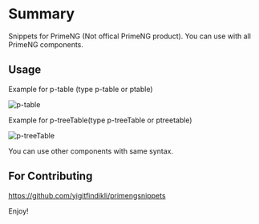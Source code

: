 # Summary
Snippets for PrimeNG (Not offical PrimeNG product).
You can use with all PrimeNG components.

## Usage
Example for p-table (type p-table or ptable)

![p-table](https://media.giphy.com/media/35RgzAC3RMSUULWmjX/giphy.gif)

Example for p-treeTable(type p-treeTable or ptreetable)

![p-treeTable](https://media.giphy.com/media/1otdcHPJcfOeTp40u0/giphy.gif)


You can use other components with same syntax.


## For Contributing
https://github.com/yigitfindikli/primengsnippets

Enjoy!
